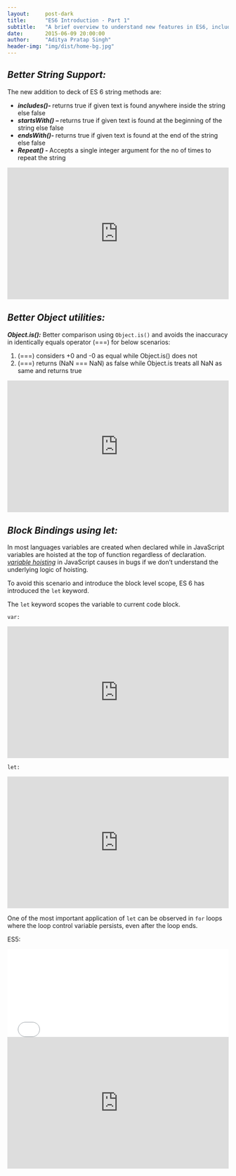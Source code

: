 ```yaml
---
layout:     post-dark
title:      "ES6 Introduction - Part 1"
subtitle:   "A brief overview to understand new features in ES6, including Strings, Objects, let"
date:       2015-06-09 20:00:00
author:     "Aditya Pratap Singh"
header-img: "img/dist/home-bg.jpg"
---
```


<h2><i>Better String Support: </i></h2>

<p>The new addition to deck of ES 6 string methods are:</p>

<ul>

  <li><b><i> includes()- </i></b> returns true if given text is found anywhere inside the string else false </li>
  <li><b><i> startsWith() – </i></b> returns true if given text is found at the beginning of the string else false </li>
  <li><b><i> endsWith()- </i></b> returns true if given text is found at the end of the string else false </li>
  <li><b><i> Repeat() - </i></b> Accepts a single integer argument for the no of times to repeat the string </li>
</ul>

<iframe width="100%" height="300" frameborder="0" allowfullscreen src="http://www.es6fiddle.net/embed/iaplcqtx/"></iframe>

<h2><i>Better Object utilities: </i></h2>

<p><strong><i>Object.is():</i></strong> Better comparison using <code>Object.is()</code> and avoids the inaccuracy in identically equals operator (===) for below scenarios: </p> 

<ol>
  <li> (===) considers +0 and -0 as equal while Object.is() does not </li>
  <li> (===) returns (NaN === NaN) as false while Object.is treats all NaN as same and returns true </li>
</ol>

<iframe width="100%" height="300" frameborder="0" allowfullscreen src="http://www.es6fiddle.net/embed/iapkijp3/"></iframe>

<h2><i>Block Bindings using let: </i></h2> In most languages variables are created when declared while in JavaScript variables are hoisted at the top of function regardless of declaration. 
<a href="http://www.adequatelygood.com/JavaScript-Scoping-and-Hoisting.html"><i>variable hoisting</i></a> in JavaScript causes in bugs if we don’t understand the underlying logic of hoisting.

<p>To avoid this scenario and introduce the block level scope, ES 6 has introduced the <code>let</code> keyword.</p>

<p>The <code>let</code> keyword scopes the variable to current code block. </p>

<p><code>var: </code></p>
<iframe width="100%" height="300" frameborder="0" allowfullscreen src="http://www.es6fiddle.net/embed/iapkt8pv/"></iframe>

<p><code>let: </code></p>
<iframe width="100%" height="300" frameborder="0" allowfullscreen src="http://www.es6fiddle.net/embed/iapkuzte/"></iframe>

<p> One of the most important application of <code>let</code> can be observed in <code>for</code> loops where the loop control variable persists, even after the loop ends. </p>

<p>ES5:</p> 
<iframe width="100%" height="200" src="//jsfiddle.net/raL2y4L2/embedded/" allowfullscreen="allowfullscreen" frameborder="0"></iframe>
<iframe width="100%" height="300" frameborder="0" allowfullscreen src="http://www.es6fiddle.net/embed/iapllgu6/"></iframe>